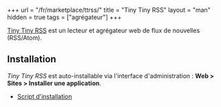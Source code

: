 +++
url = "/fr/marketplace/ttrss/"
title = "Tiny Tiny RSS"
layout = "man"
hidden = true
tags = ["agrégateur"]
+++

[Tiny Tiny RSS](https://tt-rss.org/) est un lecteur et agrégateur web de flux de nouvelles (RSS/Atom).

## Installation

*Tiny Tiny RSS* est auto-installable via l'interface d'administration : **Web > Sites > Installer une application**.

- [Script d'installation](https://admin.alwaysdata.com/site/application/script/81/detail/)
